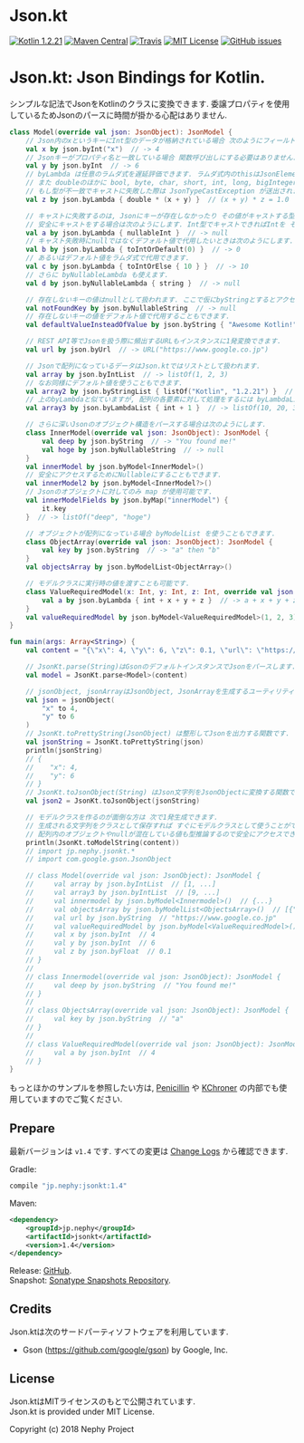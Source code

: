 # Json.kt
[![Kotlin 1.2.21](https://img.shields.io/badge/Kotlin-1.2.21-blue.svg)](http://kotlinlang.org)
[![Maven Central](https://img.shields.io/maven-central/v/jp.nephy/jsonkt.svg)](https://search.maven.org/#search%7Cga%7C1%7Cg%3A%22jp.nephy%22)
[![Travis](https://img.shields.io/travis/NephyProject/Json.kt.svg)](https://travis-ci.org/NephyProject/Json.kt/builds)
[![MIT License](https://img.shields.io/github/license/NephyProject/Json.kt.svg)](https://github.com/NephyProject/Json.kt/blob/master/LICENSE)
[![GitHub issues](https://img.shields.io/github/issues/NephyProject/Json.kt.svg)](https://github.com/NephyProject/Json.kt/issues)

Json.kt: Json Bindings for Kotlin.  
===========================

シンプルな記法でJsonをKotlinのクラスに変換できます. 委譲プロパティを使用しているためJsonのパースに時間が掛かる心配はありません.    
```kotlin
class Model(override val json: JsonObject): JsonModel {
    // Json内のxというキーにInt型のデータが格納されている場合 次のようにフィールドに変換できます.
    val x by json.byInt("x")  // -> 4
    // Jsonキーがプロパティ名と一致している場合 関数呼び出しにする必要はありません.
    val y by json.byInt  // -> 6
    // byLambda は任意のラムダ式を遅延評価できます. ラムダ式内のthisはJsonElementなのでdoubleで値を参照できます.
    // また doubleのほかに bool, byte, char, short, int, long, bigInteger, float, bigDecimal, string, uri, url などのようにプロパティでJsonの値を取得できます.
    // もし型が不一致でキャストに失敗した際は JsonTypeCastException が送出されます.
    val z by json.byLambda { double * (x + y) }  // (x + y) * z = 1.0

    // キャストに失敗するのは, Jsonにキーが存在しなかったり その値がキャストする型と不一致であったりするときです.
    // 安全にキャストをする場合は次のようにします. Int型でキャストできればIntを そうではない場合はnullが返ります. 上同様にプロパティではなく toIntOrNull() メソッドも用意されています.
    val a by json.byLambda { nullableInt }  // -> null
    // キャスト失敗時にnullではなくデフォルト値で代用したいときは次のようにします.
    val b by json.byLambda { toIntOrDefault(0) }  // -> 0
    // あるいはデフォルト値をラムダ式で代用できます.
    val c by json.byLambda { toIntOrElse { 10 } }  // -> 10
    // さらに byNullableLambda も使えます.
    val d by json.byNullableLambda { string }  // -> null

    // 存在しないキーの値はnullとして扱われます. ここで仮にbyStringとするとアクセス時に型が不一致により JsonNullCastException が送出されます.
    val notFoundKey by json.byNullableString  // -> null
    // 存在しないキーの値をデフォルト値で代用することもできます.
    val defaultValueInsteadOfValue by json.byString { "Awesome Kotlin!" }  // -> "Awesome Kotlin!"

    // REST API等でJsonを扱う際に頻出するURLもインスタンスに1発変換できます.
    val url by json.byUrl  // -> URL("https://www.google.co.jp")

    // Jsonで配列になっているデータはJson.ktではリストとして扱われます.
    val array by json.byIntList  // -> listOf(1, 2, 3)
    // なお同様にデフォルト値を使うこともできます.
    val array2 by json.byStringList { listOf("Kotlin", "1.2.21") }  // -> listOf("Kotlin", "1.2.21")
    // 上のbyLambdaと似ていますが, 配列の各要素に対して処理をするには byLambdaList を使います.
    val array3 by json.byLambdaList { int + 1 }  // -> listOf(10, 20, 30)

    // さらに深いJsonのオブジェクト構造をパースする場合は次のようにします.
    class InnerModel(override val json: JsonObject): JsonModel {
        val deep by json.byString  // -> "You found me!"
        val hoge by json.byNullableString  // -> null
    }
    val innerModel by json.byModel<InnerModel>()
    // 安全にアクセスするためにNullableにすることもできます.
    val innerModel2 by json.byModel<InnerModel?>()
    // Jsonのオブジェクトに対してのみ map が使用可能です.
    val innerModelFields by json.byMap("innerModel") {
        it.key
    }  // -> listOf("deep", "hoge")

    // オブジェクトが配列になっている場合 byModelList を使うこともできます.
    class ObjectArray(override val json: JsonObject): JsonModel {
        val key by json.byString  // -> "a" then "b"
    }
    val objectsArray by json.byModelList<ObjectArray>()

    // モデルクラスに実行時の値を渡すことも可能です.
    class ValueRequiredModel(x: Int, y: Int, z: Int, override val json: JsonObject): JsonModel {
        val a by json.byLambda { int + x + y + z }  // -> a + x + y + z = 10
    }
    val valueRequiredModel by json.byModel<ValueRequiredModel>(1, 2, 3)
}

fun main(args: Array<String>) {
    val content = "{\"x\": 4, \"y\": 6, \"z\": 0.1, \"url\": \"https://www.google.co.jp\", \"array\": [1, 2, 3], \"array3\": [9, 19, 29], \"innermodel\": {\"deep\": \"You found me!\"}, \"objectsArray\": [{\"key\": \"a\"}, {\"key\": \"b\"}], \"valueRequiredModel\": {\"a\": 4}}"

    // JsonKt.parse(String)はGsonのデフォルトインスタンスでJsonをパースします.
    val model = JsonKt.parse<Model>(content)

    // jsonObject, jsonArrayはJsonObject, JsonArrayを生成するユーティリティ関数です.
    val json = jsonObject(
        "x" to 4,
        "y" to 6
    )
    // JsonKt.toPrettyString(JsonObject) は整形してJsonを出力する関数です.
    val jsonString = JsonKt.toPrettyString(json)
    println(jsonString)
    // {
    //    "x": 4,
    //    "y": 6
    // }
    // JsonKt.toJsonObject(String) はJson文字列をJsonObjectに変換する関数です.
    val json2 = JsonKt.toJsonObject(jsonString)

    // モデルクラスを作るのが面倒な方は 次で1発生成できます.
    // 生成される文字列をクラスとして保存すれば すぐにモデルクラスとして使うことができます.
    // 配列内のオブジェクトやnullが混在している値も型推論するので安全にアクセスできます.
    println(JsonKt.toModelString(content))
    // import jp.nephy.jsonkt.*
    // import com.google.gson.JsonObject

    // class Model(override val json: JsonObject): JsonModel {
    //     val array by json.byIntList  // [1, ...]
    //     val array3 by json.byIntList  // [9, ...]
    //     val innermodel by json.byModel<Innermodel>()  // {...}
    //     val objectsArray by json.byModelList<ObjectsArray>()  // [{"key":"a"}, ...]
    //     val url by json.byString  // "https://www.google.co.jp"
    //     val valueRequiredModel by json.byModel<ValueRequiredModel>()  // {...}
    //     val x by json.byInt  // 4
    //     val y by json.byInt  // 6
    //     val z by json.byFloat  // 0.1
    // }
    //
    // class Innermodel(override val json: JsonObject): JsonModel {
    //     val deep by json.byString  // "You found me!"
    // }
    //
    // class ObjectsArray(override val json: JsonObject): JsonModel {
    //     val key by json.byString  // "a"
    // }
    //
    // class ValueRequiredModel(override val json: JsonObject): JsonModel {
    //     val a by json.byInt  // 4
    // }
}
```

もっとほかのサンプルを参照したい方は, [Penicillin](https://github.com/NephyProject/Penicillin) や [KChroner](https://github.com/NephyProject/KChroner) の内部でも使用していますのでご覧ください.

Prepare
-------
最新バージョンは `v1.4` です. すべての変更は [Change Logs](https://github.com/NephyProject/Json.kt/blob/master/CHANGELOG.md) から確認できます.

Gradle:
```groovy
compile "jp.nephy:jsonkt:1.4"
```

Maven:
```xml
<dependency>
    <groupId>jp.nephy</groupId>
    <artifactId>jsonkt</artifactId>
    <version>1.4</version>
</dependency>
```

Release: [GitHub](https://github.com/NephyProject/Json.kt/releases).  
Snapshot: [Sonatype Snapshots Repository](https://oss.sonatype.org/content/repositories/snapshots/jp/nephy/jsonkt/).


Credits
---------
Json.ktは次のサードパーティソフトウェアを利用しています.
- Gson (https://github.com/google/gson) by Google, Inc.

License
---------
Json.ktはMITライセンスのもとで公開されています.  
Json.kt is provided under MIT License.  


Copyright (c) 2018 Nephy Project
